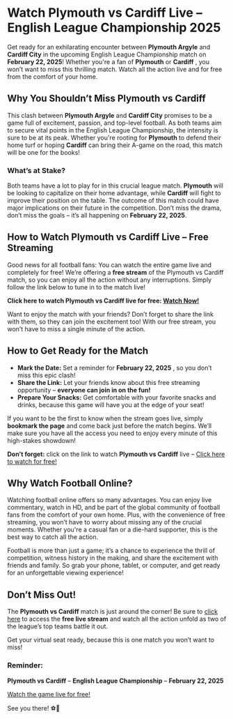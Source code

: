 # Watch Plymouth vs Cardiff Live – English League Championship 2025

Get ready for an exhilarating encounter between **Plymouth Argyle** and **Cardiff City** in the upcoming English League Championship match on **February 22, 2025**! Whether you're a fan of **Plymouth** or **Cardiff** , you won’t want to miss this thrilling match. Watch all the action live and for free from the comfort of your home.

## Why You Shouldn’t Miss Plymouth vs Cardiff

This clash between **Plymouth Argyle** and **Cardiff City** promises to be a game full of excitement, passion, and top-level football. As both teams aim to secure vital points in the English League Championship, the intensity is sure to be at its peak. Whether you're rooting for **Plymouth** to defend their home turf or hoping **Cardiff** can bring their A-game on the road, this match will be one for the books!

### What’s at Stake?

Both teams have a lot to play for in this crucial league match. **Plymouth** will be looking to capitalize on their home advantage, while **Cardiff** will fight to improve their position on the table. The outcome of this match could have major implications on their future in the competition. Don’t miss the drama, don’t miss the goals – it’s all happening on **February 22, 2025**.

## How to Watch Plymouth vs Cardiff Live – Free Streaming

Good news for all football fans: You can watch the entire game live and completely for free! We’re offering a **free stream** of the Plymouth vs Cardiff match, so you can enjoy all the action without any interruptions. Simply follow the link below to tune in to the match live!

**Click here to watch Plymouth vs Cardiff live for free: [Watch Now!](https://tinyurl.com/livestreamfreeo?st=Plymouth+vs+Cardiff&si=gh)**

Want to enjoy the match with your friends? Don’t forget to share the link with them, so they can join the excitement too! With our free stream, you won’t have to miss a single minute of the action.

## How to Get Ready for the Match

- **Mark the Date:** Set a reminder for **February 22, 2025** , so you don’t miss this epic clash!
- **Share the Link:** Let your friends know about this free streaming opportunity – **everyone can join in on the fun!**
- **Prepare Your Snacks:** Get comfortable with your favorite snacks and drinks, because this game will have you at the edge of your seat!

If you want to be the first to know when the stream goes live, simply **bookmark the page** and come back just before the match begins. We’ll make sure you have all the access you need to enjoy every minute of this high-stakes showdown!

**Don’t forget:** click on the link to watch **Plymouth vs Cardiff** live – [Click here to watch for free!](https://tinyurl.com/livestreamfreeo?st=Plymouth+vs+Cardiff&si=gh)

## Why Watch Football Online?

Watching football online offers so many advantages. You can enjoy live commentary, watch in HD, and be part of the global community of football fans from the comfort of your own home. Plus, with the convenience of free streaming, you won’t have to worry about missing any of the crucial moments. Whether you're a casual fan or a die-hard supporter, this is the best way to catch all the action.

Football is more than just a game; it’s a chance to experience the thrill of competition, witness history in the making, and share the excitement with friends and family. So grab your phone, tablet, or computer, and get ready for an unforgettable viewing experience!

## Don’t Miss Out!

The **Plymouth vs Cardiff** match is just around the corner! Be sure to [click here](https://tinyurl.com/livestreamfreeo?st=Plymouth+vs+Cardiff&si=gh) to access the **free live stream** and watch all the action unfold as two of the league’s top teams battle it out.

Get your virtual seat ready, because this is one match you won’t want to miss!

### Reminder:

**Plymouth vs Cardiff** – **English League Championship** – **February 22, 2025**

[Watch the game live for free!](https://tinyurl.com/livestreamfreeo?st=Plymouth+vs+Cardiff&si=gh)

See you there! ⚽🎉
